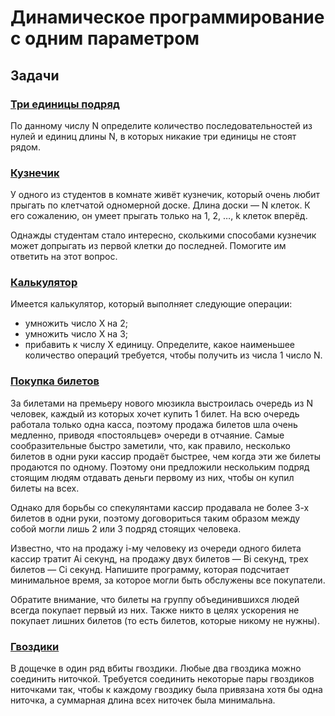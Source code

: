 # Динамическое программирование с одним параметром

## Задачи

### [Три единицы подряд](https://github.com/LostImagin4tion/Yandex_AlgorithmTraining/blob/master/src/main/kotlin/dpOneParameter/ThreeUnitsInRow.kt)

По данному числу N определите количество последовательностей из нулей и единиц длины N, в которых никакие три единицы не стоят рядом.

### [Кузнечик](https://github.com/LostImagin4tion/Yandex_AlgorithmTraining/blob/master/src/main/kotlin/dpOneParameter/Grasshopper.kt)

У одного из студентов в комнате живёт кузнечик, который очень любит прыгать по клетчатой одномерной доске. Длина доски — N клеток. К его сожалению, он умеет прыгать только на 1, 2, …, k клеток вперёд.

Однажды студентам стало интересно, сколькими способами кузнечик может допрыгать из первой клетки до последней. Помогите им ответить на этот вопрос.

### [Калькулятор](https://github.com/LostImagin4tion/Yandex_AlgorithmTraining/blob/master/src/main/kotlin/dpOneParameter/Calculator.kt)

Имеется калькулятор, который выполняет следующие операции:

- умножить число X на 2;
- умножить число X на 3;
- прибавить к числу X единицу.
Определите, какое наименьшее количество операций требуется, чтобы получить из числа 1 число N.

### [Покупка билетов](https://github.com/LostImagin4tion/Yandex_AlgorithmTraining/blob/master/src/main/kotlin/dpOneParameter/BuyingTickets.kt)

За билетами на премьеру нового мюзикла выстроилась очередь из N человек, каждый из которых хочет купить 1 билет. На всю очередь работала только одна касса, поэтому продажа билетов шла очень медленно, приводя «постояльцев» очереди в отчаяние. Самые сообразительные быстро заметили, что, как правило, несколько билетов в одни руки кассир продаёт быстрее, чем когда эти же билеты продаются по одному. Поэтому они предложили нескольким подряд стоящим людям отдавать деньги первому из них, чтобы он купил билеты на всех.

Однако для борьбы со спекулянтами кассир продавала не более 3-х билетов в одни руки, поэтому договориться таким образом между собой могли лишь 2 или 3 подряд стоящих человека.

Известно, что на продажу i-му человеку из очереди одного билета кассир тратит Ai секунд, на продажу двух билетов — Bi секунд, трех билетов — Ci секунд. Напишите программу, которая подсчитает минимальное время, за которое могли быть обслужены все покупатели.

Обратите внимание, что билеты на группу объединившихся людей всегда покупает первый из них. Также никто в целях ускорения не покупает лишних билетов (то есть билетов, которые никому не нужны).

### [Гвоздики](https://github.com/LostImagin4tion/Yandex_AlgorithmTraining/blob/master/src/main/kotlin/dpOneParameter/Nails.kt)

В дощечке в один ряд вбиты гвоздики. Любые два гвоздика можно соединить ниточкой. Требуется соединить некоторые пары гвоздиков ниточками так, чтобы к каждому гвоздику была привязана хотя бы одна ниточка, а суммарная длина всех ниточек была минимальна.
